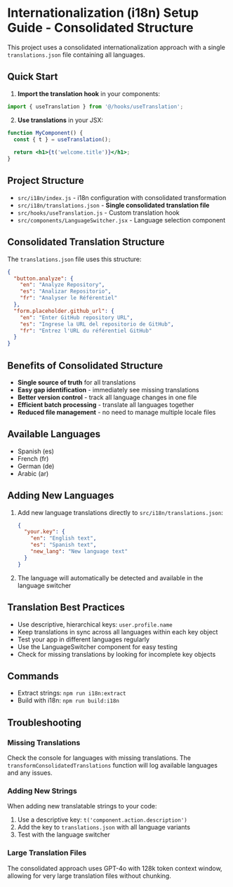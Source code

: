 # Internationalization (i18n) Setup Guide - Consolidated Structure

This project uses a consolidated internationalization approach with a single `translations.json` file containing all languages.

## Quick Start

1. **Import the translation hook** in your components:
```jsx
import { useTranslation } from '@/hooks/useTranslation';
```

2. **Use translations** in your JSX:
```jsx
function MyComponent() {
  const { t } = useTranslation();
  
  return <h1>{t('welcome.title')}</h1>;
}
```

## Project Structure

- `src/i18n/index.js` - i18n configuration with consolidated transformation
- `src/i18n/translations.json` - **Single consolidated translation file**
- `src/hooks/useTranslation.js` - Custom translation hook
- `src/components/LanguageSwitcher.jsx` - Language selection component

## Consolidated Translation Structure

The `translations.json` file uses this structure:

```json
{
  "button.analyze": {
    "en": "Analyze Repository",
    "es": "Analizar Repositorio",
    "fr": "Analyser le Référentiel"
  },
  "form.placeholder.github_url": {
    "en": "Enter GitHub repository URL",
    "es": "Ingrese la URL del repositorio de GitHub",
    "fr": "Entrez l'URL du référentiel GitHub"
  }
}
```

## Benefits of Consolidated Structure

- **Single source of truth** for all translations
- **Easy gap identification** - immediately see missing translations
- **Better version control** - track all language changes in one file
- **Efficient batch processing** - translate all languages together
- **Reduced file management** - no need to manage multiple locale files

## Available Languages

- Spanish (es)
- French (fr)
- German (de)
- Arabic (ar)

## Adding New Languages

1. Add new language translations directly to `src/i18n/translations.json`:
   ```json
   {
     "your.key": {
       "en": "English text",
       "es": "Spanish text",
       "new_lang": "New language text"
     }
   }
   ```

2. The language will automatically be detected and available in the language switcher

## Translation Best Practices

- Use descriptive, hierarchical keys: `user.profile.name`
- Keep translations in sync across all languages within each key object
- Test your app in different languages regularly
- Use the LanguageSwitcher component for easy testing
- Check for missing translations by looking for incomplete key objects

## Commands

- Extract strings: `npm run i18n:extract`
- Build with i18n: `npm run build:i18n`

## Troubleshooting

### Missing Translations
Check the console for languages with missing translations. The `transformConsolidatedTranslations` function will log available languages and any issues.

### Adding New Strings
When adding new translatable strings to your code:
1. Use a descriptive key: `t('component.action.description')`
2. Add the key to `translations.json` with all language variants
3. Test with the language switcher

### Large Translation Files
The consolidated approach uses GPT-4o with 128k token context window, allowing for very large translation files without chunking.
